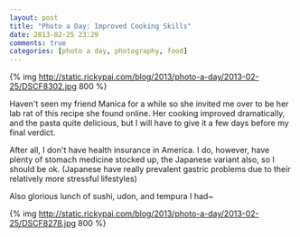```yaml
---
layout: post
title: "Photo a Day: Improved Cooking Skills"
date: 2013-02-25 23:29
comments: true
categories: [photo a day, photography, food]
---
```


{% img http://static.rickypai.com/blog/2013/photo-a-day/2013-02-25/DSCF8302.jpg 800 %}

Haven't seen my friend Manica for a while so she invited me over to be her lab rat of this recipe she found online. Her cooking improved dramatically, and the pasta quite delicious, but I will have to give it a few days before my final verdict.

After all, I don't have health insurance in America. I do, however, have plenty of stomach medicine stocked up, the Japanese variant also, so I should be ok. (Japanese have really prevalent gastric problems due to their relatively more stressful lifestyles)

Also glorious lunch of sushi, udon, and tempura I had~

{% img http://static.rickypai.com/blog/2013/photo-a-day/2013-02-25/DSCF8278.jpg 800 %}